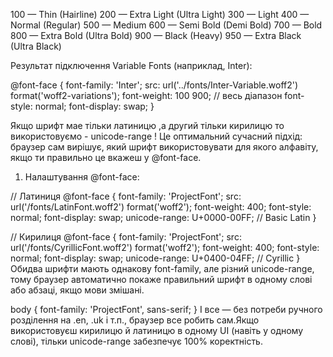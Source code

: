 100 — Thin (Hairline)
200 — Extra Light (Ultra Light)
300 — Light
400 — Normal (Regular)
500 — Medium
600 — Semi Bold (Demi Bold)
700 — Bold
800 — Extra Bold (Ultra Bold)
900 — Black (Heavy)
950 — Extra Black (Ultra Black)

Результат підключення Variable Fonts (наприклад, Inter):

@font-face {
font-family: 'Inter';
src: url('../fonts/Inter-Variable.woff2') format('woff2-variations');
font-weight: 100 900; // весь діапазон
font-style: normal;
font-display: swap;
}

Якщо шрифт мае тільки латиницю ,а другий тільки кирилицю то використовуємо - unicode-range !
Це оптимальний сучасний підхід: браузер сам вирішує, який шрифт використовувати для якого алфавіту, якщо ти правильно це вкажеш у @font-face.

1.  Налаштування @font-face:

// Латиниця
@font-face {
font-family: 'ProjectFont';
src: url('/fonts/LatinFont.woff2') format('woff2');
font-weight: 400;
font-style: normal;
font-display: swap;
unicode-range: U+0000-00FF; // Basic Latin
}

// Кирилиця
@font-face {
font-family: 'ProjectFont';
src: url('/fonts/CyrillicFont.woff2') format('woff2');
font-weight: 400;
font-style: normal;
font-display: swap;
unicode-range: U+0400-04FF; // Cyrillic
}
Обидва шрифти мають однакову font-family, але різний unicode-range, тому браузер автоматично покаже правильний шрифт в одному слові або абзаці, якщо мови змішані.

body {
font-family: 'ProjectFont', sans-serif;
}
І все — без потреби ручного розділення на .en, .uk і т.п., браузер все робить сам.Якщо використовуєш кирилицю й латиницю в одному UI (навіть у одному слові), тільки unicode-range забезпечує 100% коректність.
